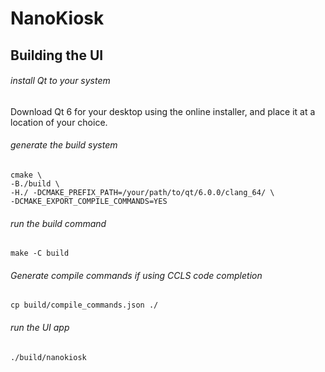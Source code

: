 # NanoKiosk

## Building the UI

###### install Qt to your system

Download Qt 6 for your desktop using the online installer, and place it at
a location of your choice.

###### generate the build system

```
cmake \
-B./build \
-H./ -DCMAKE_PREFIX_PATH=/your/path/to/qt/6.0.0/clang_64/ \
-DCMAKE_EXPORT_COMPILE_COMMANDS=YES
```

###### run the build command

```
make -C build
```

###### Generate compile commands if using CCLS code completion

```
cp build/compile_commands.json ./
```


###### run the UI app

```
./build/nanokiosk
```

